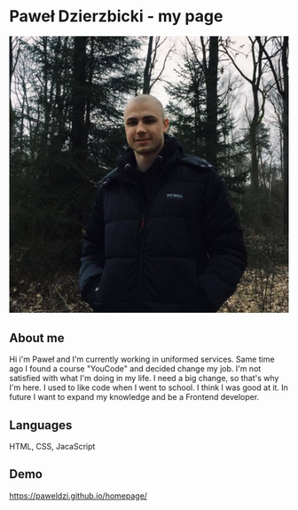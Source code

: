 # Paweł Dzierzbicki - my page

![Pawel](https://github.com/PawelDzi/homepage/blob/main/images/zdjecie.jpg?raw=true)

## About me
Hi i'm Paweł and I'm currently working in uniformed services. Same time ago I found a course "YouCode" and decided change my job. I'm not satisfied with what I'm doing in my life. I need a big change, so that's why I'm here. I used to like code when I went to school. I think I was good at it. In future I want to expand my knowledge and be a Frontend developer.

## Languages
HTML, CSS, JacaScript

## Demo 
https://paweldzi.github.io/homepage/

